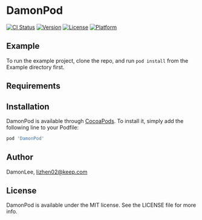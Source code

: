 # DamonPod

[![CI Status](https://img.shields.io/travis/DamonLee/DamonPod.svg?style=flat)](https://travis-ci.org/DamonLee/DamonPod)
[![Version](https://img.shields.io/cocoapods/v/DamonPod.svg?style=flat)](https://cocoapods.org/pods/DamonPod)
[![License](https://img.shields.io/cocoapods/l/DamonPod.svg?style=flat)](https://cocoapods.org/pods/DamonPod)
[![Platform](https://img.shields.io/cocoapods/p/DamonPod.svg?style=flat)](https://cocoapods.org/pods/DamonPod)

## Example

To run the example project, clone the repo, and run `pod install` from the Example directory first.

## Requirements

## Installation

DamonPod is available through [CocoaPods](https://cocoapods.org). To install
it, simply add the following line to your Podfile:

```ruby
pod 'DamonPod'
```

## Author

DamonLee, lizhen02@keep.com

## License

DamonPod is available under the MIT license. See the LICENSE file for more info.
